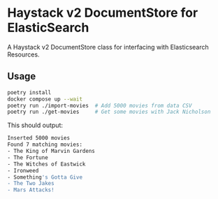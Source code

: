 # Haystack v2 DocumentStore for ElasticSearch

 A Haystack v2 DocumentStore class for interfacing with Elasticsearch
Resources.

## Usage

``` bash
poetry install
docker compose up --wait
poetry run ./import-movies  # Add 5000 movies from data CSV
poetry run ./get-movies     # Get some movies with Jack Nicholson
```

This should output:

``` bash
Inserted 5000 movies
Found 7 matching movies:
- The King of Marvin Gardens
- The Fortune
- The Witches of Eastwick
- Ironweed
- Something's Gotta Give
- The Two Jakes
- Mars Attacks!
```
